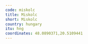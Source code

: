 ```yaml
---
code: miskolc
title: Miskolc
short: Miskolc
country: hungary
itu: hng
coordinates: 48.0890371,20.5109441
---
```

